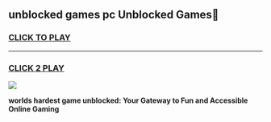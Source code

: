 
## unblocked games pc Unblocked Games👋
<h3>
<a href="https://premium.freeplayer.one?title=unblocked_games_pc&ref=16F">CLICK TO PLAY</a></h3>
<hr>

<h3>
<a href="https://premium.freeplayer.one?title=unblocked_games_pc&ref=16F">CLICK 2 PLAY</a>
  
</h3>

<a href="https://premium.freeplayer.one?title=unblocked_games_pc&ref=16F/"><img src="https://clearcache.store/games.png"></a>


**worlds hardest game unblocked: Your Gateway to Fun and Accessible Online Gaming**
